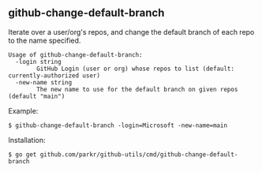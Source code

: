 ## github-change-default-branch

Iterate over a user/org's repos, and change the default branch of each repo to the name specified.

```text
Usage of github-change-default-branch:
  -login string
    	GitHub Login (user or org) whose repos to list (default: currently-authorized user)
  -new-name string
    	The new name to use for the default branch on given repos (default "main")
```

Example:

```console
$ github-change-default-branch -login=Microsoft -new-name=main
```

Installation:

```console
$ go get github.com/parkr/github-utils/cmd/github-change-default-branch
```
